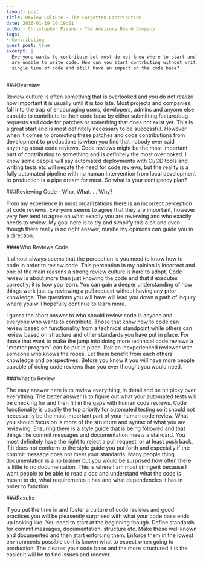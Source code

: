 ```yaml
---
layout: post
title: Review Culture - The Forgotten Contribution
date: 2016-01-19 20:19:21
author: Christopher Pisano - The Advisory Board Company
tags:
- Contributing
guest_post: true
excerpt: |
  Everyone wants to contribute but most do not know where to start and others
  are unable to write code. How can you start contrbuting without writing a
  single line of code and still have an impact on the code base?
---
```


###Overview

Review culture is often something that is overlooked and you do not realize how
important it is usually until it is too late. Most projects and companies fall
into the trap of encouraging users, developers, admins and anyone else capable to
contribute to their code base by either submitting feature/bug requests and code
for patches or something that does not exist yet. This is a great start and is
most definitely necessary to be successful. However when it comes to promoting
these patches and code contributions from development to productions is when you
find that nobody ever said anything about code reviews. Code reviews might be
the most important part of contributing to something and is definitely the most
overlooked. I know some people will say automated deployments with CI/CD tools
and writing tests etc will negate the need for code reviews, but the reality is
a fully automated pipeline with no human intervention from local development to
 production is a pipe dream for most. So what is your contigency plan?

###Reviewing Code - Who, What. . . Why?

From my experience in most organizations there is an incorrect perception of
code reviews. Everyone seems to agree that they are important, however very few
tend to agree on what exactly you are reviewing and who exactly needs to review.
My goal here is to try and simplify this a bit and even though there really is
no right answer, maybe my opinions can guide you in a direction.

####Who Reviews Code

It almost always seems that the perception is you need to know how to code in
order to review code. This perception in my opinion is incorrect and one of the
main reasons a strong review culture is hard to adopt. Code review is about more
than just knowing the code and that it executes correctly; it is how you learn. You can
gain a deeper understanding of how things work just by reviewing a pull request
without having any prior knowledge. The questions you will have will lead you
down a path of inquiry where you will hopefully continue to learn more.

I guess the short answer to who should review code is anyone and everyone who
wants to contribute. Those that know how to code can review based on
functionality from a technical standpoint while others can review based on
structure and other standards you have put in place. For those that want to make
the jump into doing more technical code reviews a "mentor program" can be put
in place. Pair an inexperienced reviewer with someone who knows the ropes. Let
them benefit from each others knowledge and perspectives. Before you know it
you will have more people capable of doing code reviews than you ever thought
you would need.

###What to Review

The easy answer here is to review everything, in detail and be nit picky over
everything. The better answer is to figure out what your automated tests will be
checking for and then fill in the gaps with human code reviews. Code
functionality is usually the top priority for automated testing so it should not
necessarily be the most important part of your human code review. What you
should focus on is more of the structure and syntax of what you are reviewing.
Ensuring there is a style guide that is being followed and that things like
commit messages and documentation meets a standard. You most definitely have the
right to reject a pull request, or at least push back, if it does not conform to
the style guide you put forth and especially if the commit message does not meet
your standards. Many people thing documentation is a no brainer but you would be
surprised how often there is little to no documentation. This is where I am most
stringent because I want people to be able to read a doc and understand what the
code is meant to do, what requirements it has and what dependencies it has in
order to function.

###Results

If you put the time in and foster a culture of code reviews and good practices
you will be pleasently surprised with what your code base ends up looking like.
You need to start at the beginning though. Define standards for commit messages,
documentation, structure etc. Make these well known and documented and then
start enforcing them. Enforce them in the lowest environments possible so it is
known what to expect when going to production. The cleaner your code base and
the more structured it is the easier it will be to find issues and recover.
